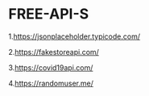 # FREE-API-S

1.https://jsonplaceholder.typicode.com/

2.https://fakestoreapi.com/


3.https://covid19api.com/


4.https://randomuser.me/
